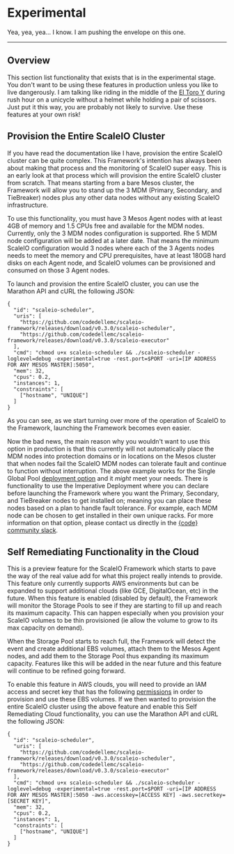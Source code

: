 # Experimental

Yea, yea, yea... I know. I am pushing the envelope on this one.

---

## Overview
This section list functionality that exists that is in the experimental stage. You
don't want to be using these features in production unless you like to live
dangerously. I am talking like riding in the middle of the
[El Toro Y](https://en.wikipedia.org/wiki/El_Toro_Y) during rush hour on a
unicycle without a helmet while holding a pair of scissors. Just put it this way,
you are probably not likely to survive. Use these features at your own risk!

## Provision the Entire ScaleIO Cluster

If you have read the documentation like I have, provision the entire ScaleIO
cluster can be quite complex. This Framework's intention has always been about
making that process and the monitoring of ScaleIO super easy. This is an early
look at that process which will provision the entire ScaleIO cluster from
scratch. That means starting from a bare Mesos cluster, the Framework will allow
you to stand up the 3 MDM (Primary, Secondary, and TieBreaker) nodes plus any
other data nodes without any existing ScaleIO infrastructure.

To use this functionality, you must have 3 Mesos Agent nodes with at least 4GB
of memory and 1.5 CPUs free and available for the MDM nodes. Currently, only the
3 MDM nodes configuration is supported. Rhe 5 MDM node configuration will be
added at a later date. That means the minimum ScaleIO configuration would 3 nodes
where each of the 3 Agents nodes needs to meet the memory and CPU prerequisites,
have at least 180GB hard disks on each Agent node, and ScaleIO volumes can be
provisioned and consumed on those 3 Agent nodes.

To launch and provision the entire ScaleIO cluster, you can use the Marathon API
and cURL the following JSON:

```
{
  "id": "scaleio-scheduler",
  "uris": [
    "https://github.com/codedellemc/scaleio-framework/releases/download/v0.3.0/scaleio-scheduler",
    "https://github.com/codedellemc/scaleio-framework/releases/download/v0.3.0/scaleio-executor"
  ],
  "cmd": "chmod u+x scaleio-scheduler && ./scaleio-scheduler -loglevel=debug -experimental=true -rest.port=$PORT -uri=[IP ADDRESS FOR ANY MESOS MASTER]:5050",
  "mem": 32,
  "cpus": 0.2,
  "instances": 1,
  "constraints": [
    ["hostname", "UNIQUE"]
  ]
}
```

As you can see, as we start turning over more of the operation of ScaleIO to the
Framework, launching the Framework becomes even easier.

Now the bad news, the main reason why you wouldn't want to use this option in
production is that this currently will not automatically place the MDM nodes
into protection domains or in locations on the Mesos cluster that when nodes fail
the ScaleIO MDM nodes can tolerate fault and continue to function without
interruption. The above example works for the Single Global Pool
[deployment option](/user-guide/deployment-strategies.md) and it *might* meet your
needs. There is functionality to use the Imperative Deployment where you can
declare before launching the Framework where you want the Primary, Secondary,
and TieBreaker nodes to get installed on; meaning you can place these nodes based
on a plan to handle fault tolerance. For example, each MDM node can be chosen to
get installed in their own unique racks. For more information on that option,
please contact us directly in the
[{code} community slack](http://community.codedellemc.com/).

## Self Remediating Functionality in the Cloud

This is a preview feature for the ScaleIO Framework which starts to pave the way
of the real value add for what this project really intends to provide. This
feature only currently supports AWS environments but can be expanded to support
additional clouds (like GCE, DigitalOcean, etc) in the future. When this
feature is enabled (disabled by default), the Framework will monitor the Storage
Pools to see if they are starting to fill up and reach its maximum capacity. This
can happen especially when you provision your ScaleIO volumes to be thin provisioned
(ie allow the volume to grow to its max capacity on demand).

When the Storage Pool starts to reach full, the Framework will detect the event
and create additional EBS volumes, attach them to the Mesos Agent nodes, and add
them to the Storage Pool thus expanding its maximum capacity. Features like this
will be added in the near future and this feature will continue to be refined
going forward.

To enable this feature in AWS clouds, you will need to provide an IAM access and
secret key that has the following
[permissions](http://libstorage.readthedocs.io/en/stable/user-guide/storage-providers/#aws-ebs)
in order to provision and use these EBS volumes. If we then wanted to provision
the entire ScaleIO cluster using the above feature and enable this Self
Remediating Cloud functionality, you can use the Marathon API and cURL the
following JSON:

```
{
  "id": "scaleio-scheduler",
  "uris": [
    "https://github.com/codedellemc/scaleio-framework/releases/download/v0.3.0/scaleio-scheduler",
    "https://github.com/codedellemc/scaleio-framework/releases/download/v0.3.0/scaleio-executor"
  ],
  "cmd": "chmod u+x scaleio-scheduler && ./scaleio-scheduler -loglevel=debug -experimental=true -rest.port=$PORT -uri=[IP ADDRESS FOR ANY MESOS MASTER]:5050 -aws.accesskey=[ACCESS KEY] -aws.secretkey=[SECRET KEY]",
  "mem": 32,
  "cpus": 0.2,
  "instances": 1,
  "constraints": [
    ["hostname", "UNIQUE"]
  ]
}
```

